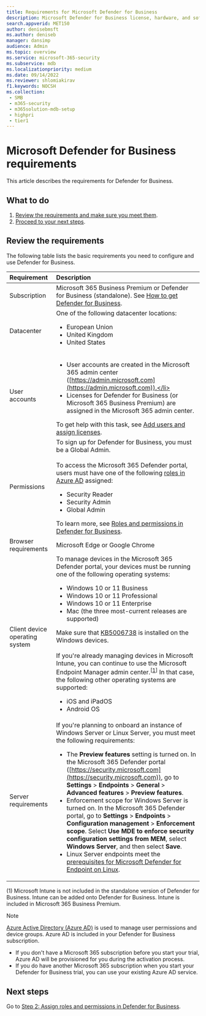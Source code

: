 ```yaml
---
title: Requirements for Microsoft Defender for Business
description: Microsoft Defender for Business license, hardware, and software requirements
search.appverid: MET150
author: denisebmsft
ms.author: deniseb
manager: dansimp 
audience: Admin
ms.topic: overview
ms.service: microsoft-365-security
ms.subservice: mdb
ms.localizationpriority: medium
ms.date: 09/14/2022
ms.reviewer: shlomiakirav
f1.keywords: NOCSH 
ms.collection: 
 - SMB
 - m365-security
 - m365solution-mdb-setup
 - highpri
 - tier1
---
```


# Microsoft Defender for Business requirements

This article describes the requirements for Defender for Business.

## What to do

1. [Review the requirements and make sure you meet them](#review-the-requirements).
2. [Proceed to your next steps](#next-steps).


## Review the requirements

The following table lists the basic requirements you need to configure and use Defender for Business.

| Requirement | Description |
|:---|:---|
| Subscription | Microsoft 365 Business Premium or Defender for Business (standalone). See [How to get Defender for Business](get-defender-business.md).  |
| Datacenter | One of the following datacenter locations: <ul><li>European Union</li><li>United Kingdom</li><li>United States</li></ul> |
| User accounts |<ul><li>User accounts are created in the Microsoft 365 admin center ([https://admin.microsoft.com](https://admin.microsoft.com)).</li><li>Licenses for Defender for Business (or Microsoft 365 Business Premium) are assigned in the Microsoft 365 admin center.</li></ul>To get help with this task, see [Add users and assign licenses](mdb-add-users.md). |
| Permissions  | To sign up for Defender for Business, you must be a Global Admin.<br/><br/>To access the Microsoft 365 Defender portal, users must have one of the following [roles in Azure AD](mdb-roles-permissions.md) assigned:<ul><li>Security Reader</li><li>Security Admin</li><li>Global Admin</li></ul>To learn more, see [Roles and permissions in Defender for Business](mdb-roles-permissions.md). |
| Browser requirements | Microsoft Edge or Google Chrome |
| Client device operating system | To manage devices in the Microsoft 365 Defender portal, your devices must be running one of the following operating systems: <ul><li>Windows 10 or 11 Business</li><li>Windows 10 or 11 Professional</li><li>Windows 10 or 11 Enterprise</li><li>Mac (the three most-current releases are supported)</li></ul>Make sure that [KB5006738](https://support.microsoft.com/topic/october-26-2021-kb5006738-os-builds-19041-1320-19042-1320-and-19043-1320-preview-ccbce6bf-ae00-4e66-9789-ce8e7ea35541) is installed on the Windows devices. <br/><br/>If you're already managing devices in Microsoft Intune, you can continue to use the Microsoft Endpoint Manager admin center.<sup>[[1](#fn1)]</sup> In that case, the following other operating systems are supported: <ul><li>iOS and iPadOS</li><li>Android OS</li></ul> |
| Server requirements | If you're planning to onboard an instance of Windows Server or Linux Server, you must meet the following requirements: <ul><li>The **Preview features** setting is turned on. In the Microsoft 365 Defender portal ([https://security.microsoft.com](https://security.microsoft.com)), go to **Settings** > **Endpoints** > **General** > **Advanced features** > **Preview features**.</li><li>Enforcement scope for Windows Server is turned on. In the Microsoft 365 Defender portal, go to **Settings** > **Endpoints** > **Configuration management** > **Enforcement scope**. Select **Use MDE to enforce security configuration settings from MEM**, select  **Windows Server**, and then select **Save**.</li><li>Linux Server endpoints meet the [prerequisites for Microsoft Defender for Endpoint on Linux](../defender-endpoint/microsoft-defender-endpoint-linux.md#prerequisites).</li></ul> |

(<a id="fn1">1</a>) Microsoft Intune is not included in the standalone version of Defender for Business. Intune can be added onto Defender for Business. Intune is included in Microsoft 365 Business Premium.

> [!NOTE]
> [Azure Active Directory (Azure AD)](/azure/active-directory/fundamentals/active-directory-whatis) is used to manage user permissions and device groups. Azure AD is included in your Defender for Business subscription. 
> - If you don't have a Microsoft 365 subscription before you start your trial, Azure AD will be provisioned for you during the activation process. 
> - If you do have another Microsoft 365 subscription when you start your Defender for Business trial, you can use your existing Azure AD service. 

## Next steps

Go to [Step 2: Assign roles and permissions in Defender for Business](mdb-roles-permissions.md).
 
